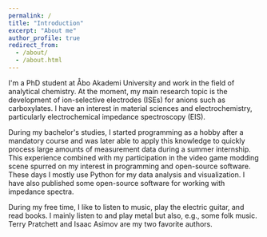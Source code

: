 ```yaml
---
permalink: /
title: "Introduction"
excerpt: "About me"
author_profile: true
redirect_from: 
  - /about/
  - /about.html
---
```


I'm a PhD student at Åbo Akademi University and work in the field of analytical chemistry.
At the moment, my main research topic is the development of ion-selective electrodes (ISEs) for anions such as carboxylates.
I have an interest in material sciences and electrochemistry, particularly electrochemical impedance spectroscopy (EIS).

During my bachelor's studies, I started programming as a hobby after a mandatory course and was later able to apply this knowledge to quickly process large amounts of measurement data during a summer internship.
This experience combined with my participation in the video game modding scene spurred on my interest in programming and open-source software.
These days I mostly use Python for my data analysis and visualization.
I have also published some open-source software for working with impedance spectra.

During my free time, I like to listen to music, play the electric guitar, and read books. I mainly listen to and play metal but also, e.g., some folk music. Terry Pratchett and Isaac Asimov are my two favorite authors.
